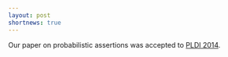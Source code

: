 ```yaml
---
layout: post
shortnews: true
---
```

Our paper on probabilistic assertions was accepted to [PLDI 2014][pldi].

[pldi]: http://conferences.inf.ed.ac.uk/pldi2014/acceptedpapers.html
